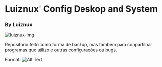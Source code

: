 Luiznux' Config Deskop and System
=================================



### By Luiznux
![luiznux-img](https://github.com/luiznux/luiznux-config/blob/master/images/luiznux-img.jpg)



Repositorio feito como forma de backup, mas também para conpartilhar programas que utilizo e outras configurações ou bugs.




Format: ![Alt Text](url)


